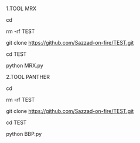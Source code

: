1.TOOL MRX

cd

rm -rf TEST

git clone https://github.com/Sazzad-on-fire/TEST.git

cd TEST

python MRX.py





2.TOOL PANTHER

cd

rm -rf TEST

git clone https://github.com/Sazzad-on-fire/TEST.git

cd TEST

python BBP.py

